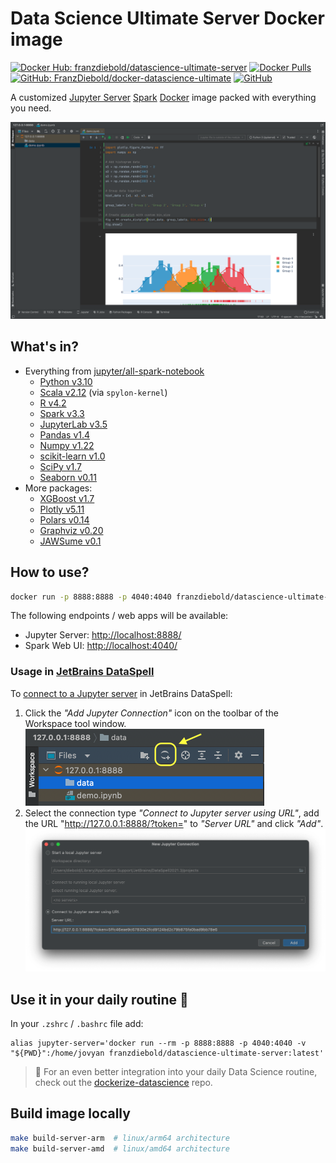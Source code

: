 # Data Science Ultimate Server Docker image

[![Docker Hub: franzdiebold/datascience-ultimate-server](https://img.shields.io/badge/Docker%20Hub-franzdiebold%2Fdatascience--ultimate--server-2496ed)](https://hub.docker.com/r/franzdiebold/datascience-ultimate-server)
[![Docker Pulls](https://img.shields.io/docker/pulls/franzdiebold/datascience-ultimate-server)](https://hub.docker.com/r/franzdiebold/datascience-ultimate-server)
[![GitHub: FranzDiebold/docker-datascience-ultimate](https://img.shields.io/badge/GitHub-FranzDiebold%2Fdocker--datascience--ultimate-0969da)](https://github.com/FranzDiebold/docker-datascience-ultimate)
[![GitHub](https://img.shields.io/github/license/FranzDiebold/docker-datascience-ultimate)](./LICENSE)

A customized [Jupyter Server](https://jupyter.org/) [Spark](https://spark.apache.org/docs/latest/api/python/) [Docker](https://www.docker.com/) image packed with everything you need.

![datascience-ultimate-server JetBrains DataSpell screenshot](../images/datascience-ultimate-server_JetBrains-DataSpell_screenshot.png)

## What's in?

- Everything from [jupyter/all-spark-notebook](https://hub.docker.com/r/jupyter/all-spark-notebook)
  - [Python v3.10](https://www.python.org/)
  - [Scala v2.12](https://www.scala-lang.org/) (via `spylon-kernel`)
  - [R v4.2](https://www.r-project.org/)
  - [Spark v3.3](https://spark.apache.org/docs/latest/api/python/)
  - [JupyterLab v3.5](https://jupyter.org/)
  - [Pandas v1.4](https://pandas.pydata.org/)
  - [Numpy v1.22](https://numpy.org/)
  - [scikit-learn v1.0](https://scikit-learn.org/)
  - [SciPy v1.7](https://scipy.org/)
  - [Seaborn v0.11](https://seaborn.pydata.org/)
- More packages:
  - [XGBoost v1.7](https://xgboost.ai/)
  - [Plotly v5.11](https://plotly.com/python/)
  - [Polars v0.14](https://www.pola.rs/)
  - [Graphviz v0.20](https://github.com/xflr6/graphviz)
  - [JAWSume v0.1](https://github.com/FranzDiebold/jawsume)

## How to use?

```bash
docker run -p 8888:8888 -p 4040:4040 franzdiebold/datascience-ultimate-server
```

The following endpoints / web apps will be available:

- Jupyter Server: [http://localhost:8888/](http://localhost:8888/)
- Spark Web UI: [http://localhost:4040/](http://localhost:4040/)

### Usage in [JetBrains DataSpell](https://www.jetbrains.com/dataspell/)

To [connect to a Jupyter server](https://www.jetbrains.com/help/dataspell/configuring-jupyter-notebook.html#remote) in JetBrains DataSpell:

1. Click the _"Add Jupyter Connection"_ icon on the toolbar of the Workspace tool window.
   <img src="../images/JetBrains_DataSpell_Add_Jupyter_Connection.png" alt="JetBrains DataSpell Add Jupyter Connection screenshot" width="382" />
2. Select the connection type _"Connect to Jupyter server using URL"_, add the URL "http://127.0.0.1:8888/?token=<your-token>" to _"Server URL"_ and click _"Add"_.
   <img src="../images/JetBrains_DataSpell_Server_URL.png" alt="JetBrains DataSpell Server URL screenshot" width="900" />

## Use it in your daily routine :rocket:

In your `.zshrc` / `.bashrc` file add:

```bashrc
alias jupyter-server='docker run --rm -p 8888:8888 -p 4040:4040 -v "${PWD}":/home/jovyan franzdiebold/datascience-ultimate-server:latest'
```

> 💪 For an even better integration into your daily Data Science routine, check out the [dockerize-datascience](https://github.com/FranzDiebold/dockerize-datascience) repo.

## Build image locally

```bash
make build-server-arm  # linux/arm64 architecture
make build-server-amd  # linux/amd64 architecture
```
